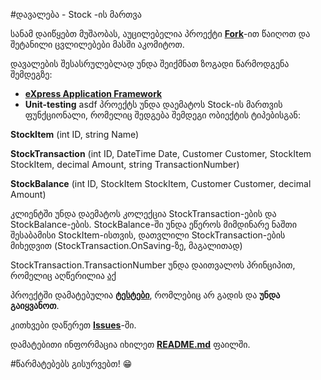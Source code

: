 #დავალება - Stock -ის მართვა

სანამ დაიწყებთ მუშაობას, აუცილებელია პროექტი <a href="https://guides.github.com/activities/forking/">**Fork**</a>-ით წაიღოთ და შეტანილი ცვლილებები მასში აკომიტოთ.

დავალების შესასრულებლად უნდა შეიქმნათ ზოგადი წარმოდგენა შემდეგზე: 
* <a href="https://www.devexpress.com/products/net/application_framework">**eXpress Application Framework**</a>
* **Unit-testing**
asdf
პროექტს უნდა დაემატოს Stock-ის მართვის ფუნქციონალი, რომელიც შედგება შემდეგი ობიექტის ტიპებისგან:

**StockItem** (int ID, string Name)

**StockTransaction** (int ID, DateTime Date, Customer Customer, StockItem StockItem, decimal Amount, string TransactionNumber)

**StockBalance** (int ID, StockItem StockItem, Customer Customer, decimal Amount)

კლიენტში უნდა დაემატოს კოლექცია StockTransaction-ების და StockBalance-ების.
StockBalance-ში უნდა ეწეროს მიმდინარე ნაშთი შესაბამისი StockItem-ისთვის, დათვლილი StockTransaction-ების მიხედვით (StockTransaction.OnSaving-ზე, მაგალითად)

StockTransaction.TransactionNumber უნდა დაითვალოს პრინციპით, რომელიც აღწერილია <a href="https://github.com/DoSo-Management/TypicalDxXafApp/blob/master/TypicalDXeXpressAppProject_DoSo.Module._Specs/StockTests.cs#L26-L29" target="_blank">აქ</a>

პროექტში დამატებულია <a href="https://github.com/DoSo-Management/TypicalDxXafApp/blob/master/TypicalDXeXpressAppProject_DoSo.Module._Specs/StockTests.cs" target="_blank">**ტესტები**</a>, რომლებიც არ გადის და **უნდა გაიყვანოთ**.

კითხვები დაწერეთ <a href="https://github.com/DoSo-Management/TypicalDxXafApp/issues">**Issues**</a>-ში.

დამატებითი ინფორმაცია იხილეთ <a href="https://github.com/DoSo-Management/TypicalDxXafApp/blob/master/README.md">**README.md**</a> ფაილში.

#წარმატებებს გისურვებთ! :grin:
